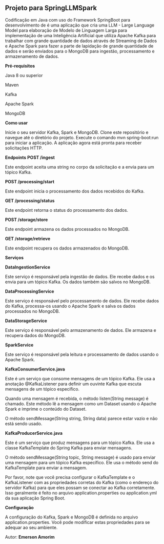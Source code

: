 ## Projeto para SpringLLMSpark 
Codificação em Java com uso do Framework SpringBoot para desenvolvimento de é uma aplicação que cria uma LLM - Large Language Model para elaboração de Modelo de Linguagem Larga para implementação de uma Inteligência Artificial que utiliza Apache Kafka para trabalhar com grande quantidade de dados através de Streaming de Dados e Apache Spark para fazer a parte de lapidação de grande quantidade de dados e serão enviados para o MongoDB para ingestão, processamento e armazenamento de dados.

**Pré-requisitos**

Java 8 ou superior

Maven

Kafka

Apache Spark

MongoDB

**Como usar**

Inicie o seu servidor Kafka, Spark e MongoDB.
Clone este repositório e navegue até o diretório do projeto.
Execute o comando mvn spring-boot:run para iniciar a aplicação.
A aplicação agora está pronta para receber solicitações HTTP.

**Endpoints**
**POST /ingest**

Este endpoint aceita uma string no corpo da solicitação e a envia para um tópico Kafka.

**POST /processing/start**

Este endpoint inicia o processamento dos dados recebidos do Kafka.

**GET /processing/status**

Este endpoint retorna o status do processamento dos dados.

**POST /storage/store**

Este endpoint armazena os dados processados no MongoDB.

**GET /storage/retrieve**

Este endpoint recupera os dados armazenados do MongoDB.

**Serviços**

**DataIngestionService**

Este serviço é responsável pela ingestão de dados. Ele recebe dados e os envia para um tópico Kafka. Os dados também são salvos no MongoDB.

**DataProcessingService**

Este serviço é responsável pelo processamento de dados. Ele recebe dados do Kafka, processa-os usando o Apache Spark e salva os dados processados no MongoDB.

**DataStorageService**

Este serviço é responsável pelo armazenamento de dados. Ele armazena e recupera dados do MongoDB.

**SparkService**

Este serviço é responsável pela leitura e processamento de dados usando o Apache Spark.

**KafkaConsumerService.java**

Este é um serviço que consome mensagens de um tópico Kafka. Ele usa a anotação @KafkaListener para definir um ouvinte Kafka que escuta mensagens de um tópico específico.

Quando uma mensagem é recebida, o método listen(String message) é chamado. Este método lê a mensagem como um Dataset<Row> usando o Apache Spark e imprime o conteúdo do Dataset.

O método sendMessage(String string, String data) parece estar vazio e não está sendo usado.

**KafkaProducerService.java**

Este é um serviço que produz mensagens para um tópico Kafka. Ele usa a classe KafkaTemplate do Spring Kafka para enviar mensagens.

O método sendMessage(String topic, String message) é usado para enviar uma mensagem para um tópico Kafka específico. Ele usa o método send do KafkaTemplate para enviar a mensagem.

Por favor, note que você precisa configurar o KafkaTemplate e o KafkaListener com as propriedades corretas do Kafka (como o endereço do servidor Kafka) para que eles possam se conectar ao Kafka corretamente. Isso geralmente é feito no arquivo application.properties ou application.yml da sua aplicação Spring Boot.

**Configuração**

A configuração do Kafka, Spark e MongoDB é definida no arquivo application.properties. Você pode modificar estas propriedades para se adequar ao seu ambiente.

Autor:
**Emerson Amorim**
